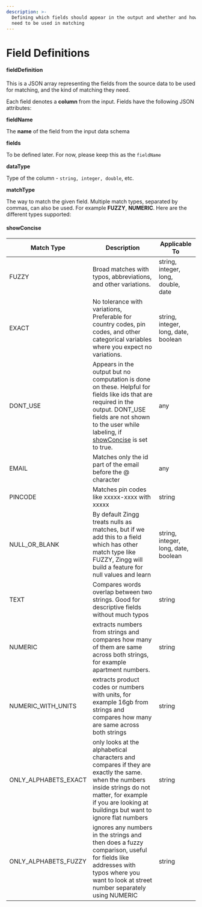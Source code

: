 ```yaml
---
description: >-
  Defining which fields should appear in the output and whether and how they
  need to be used in matching
---
```


# Field Definitions

#### fieldDefinition

This is a JSON array representing the fields from the source data to be used for matching, and the kind of matching they need.

Each field denotes a **column** from the input. Fields have the following JSON attributes:

**fieldName**

The **name** of the field from the input data schema

**fields**

To be defined later. For now, please keep this as the `fieldName`

**dataType**

Type of the column - `string, integer, double`, etc.

**matchType**

The way to match the given field. Multiple match types, separated by commas, can also be used. For example **FUZZY**, **NUMERIC**. Here are the different types supported:

#### showConcise

| Match Type             | Description                                                                                                                                                                                                                                           | Applicable To                 |
| ---------------------- | ----------------------------------------------------------------------------------------------------------------------------------------------------------------------------------------------------------------------------------------------------- | ----------------------------- |
| FUZZY                  | Broad matches with typos, abbreviations, and other variations.                                                                                                                                                                                        | string, integer, long, double, date   |
| EXACT                  | No tolerance with variations, Preferable for country codes, pin codes, and other categorical variables where you expect no variations.                                                                                                                | string, integer, long, date, boolean                        |
| DONT\_USE              | Appears in the output but no computation is done on these. Helpful for fields like ids that are required in the output. DONT\_USE fields are not shown to the user while labeling, if [showConcise](field-definitions.md#showconcise) is set to true. | any                           |
| EMAIL                  | Matches only the id part of the email before the @ character                                                                                                                                                                                          | any                           |
| PINCODE                | Matches pin codes like xxxxx-xxxx with xxxxx                                                                                                                                                                                                          | string                        |
| NULL\_OR\_BLANK      | By default Zingg treats nulls as matches, but if we add this to a field which has other match type like FUZZY, Zingg will build a feature for null values and learn                                                                                                                                                                                                           | string, integer, long, date, boolean                        |
| TEXT                   | Compares words overlap between two strings. Good for descriptive fields without much typos                                                                                                                               | string                        |
| NUMERIC                | extracts numbers from strings and compares how many of them are same across both strings, for example apartment numbers.                                                                                                                                                              | string                        | 
| NUMERIC\_WITH\_UNITS   | extracts product codes or numbers with units, for example 16gb from strings and compares how many are same across both strings                                                                                                                        | string                        | 
| ONLY\_ALPHABETS\_EXACT | only looks at the alphabetical characters and compares if they are exactly the same. when the numbers inside strings do not matter, for example if you are looking at buildings but want to ignore flat numbers                                                                                                                                                                  | string                        | 
| ONLY\_ALPHABETS\_FUZZY | ignores any numbers in the strings and then does a fuzzy comparison, useful for fields like addresses with typos where you want to look at street number separately using NUMERIC                                                                                                                | string                        | 

####
